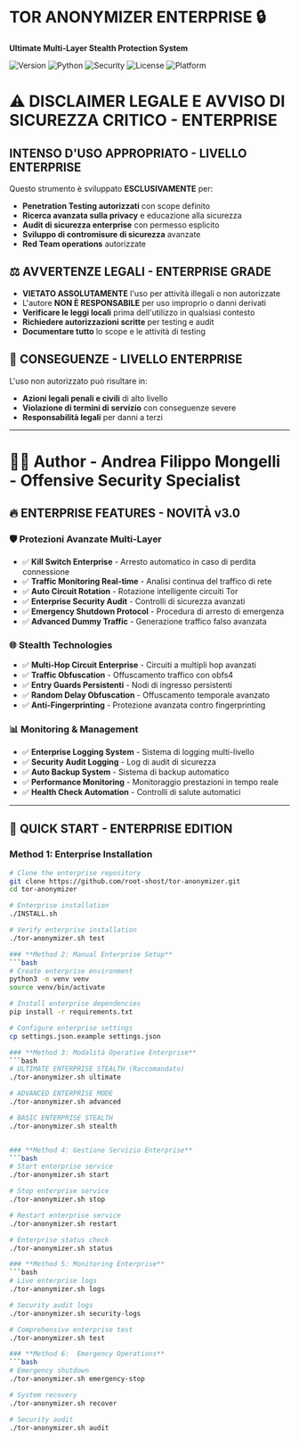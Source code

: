 # TOR ANONYMIZER ENTERPRISE 🔒

**Ultimate Multi-Layer Stealth Protection System**

![Version](https://img.shields.io/badge/version-3.0.0-enterprise-blue)
![Python](https://img.shields.io/badge/python-3.8%2B-advanced-green)
![Security](https://img.shields.io/badge/security-enterprise%20grade-red)
![License](https://img.shields.io/badge/license-MIT-orange)
![Platform](https://img.shields.io/badge/platform-linux%20%7C%20macOS%20%7C%20WSL-lightgrey)

# ⚠️ **DISCLAIMER LEGALE E AVVISO DI SICUREZZA CRITICO - ENTERPRISE**

## **INTENSO D'USO APPROPRIATO - LIVELLO ENTERPRISE**
Questo strumento è sviluppato **ESCLUSIVAMENTE** per:
- **Penetration Testing autorizzati** con scope definito
- **Ricerca avanzata sulla privacy** e educazione alla sicurezza
- **Audit di sicurezza enterprise** con permesso esplicito
- **Sviluppo di contromisure di sicurezza** avanzate
- **Red Team operations** autorizzate

## ⚖️ **AVVERTENZE LEGALI - ENTERPRISE GRADE**
- **VIETATO ASSOLUTAMENTE** l'uso per attività illegali o non autorizzate
- L'autore **NON È RESPONSABILE** per uso improprio o danni derivati
- **Verificare le leggi locali** prima dell'utilizzo in qualsiasi contesto
- **Richiedere autorizzazioni scritte** per testing e audit
- **Documentare tutto** lo scope e le attività di testing

## 🚨 **CONSEGUENZE - LIVELLO ENTERPRISE**
L'uso non autorizzato può risultare in:
- **Azioni legali penali e civili** di alto livello
- **Violazione di termini di servizio** con conseguenze severe
- **Responsabilità legali** per danni a terzi

---

# 👨‍💻 **Author - Andrea Filippo Mongelli - Offensive Security Specialist**

## 🔥 **ENTERPRISE FEATURES - NOVITÀ v3.0**

### 🛡️ **Protezioni Avanzate Multi-Layer**
- ✅ **Kill Switch Enterprise** - Arresto automatico in caso di perdita connessione
- ✅ **Traffic Monitoring Real-time** - Analisi continua del traffico di rete
- ✅ **Auto Circuit Rotation** - Rotazione intelligente circuiti Tor
- ✅ **Enterprise Security Audit** - Controlli di sicurezza avanzati
- ✅ **Emergency Shutdown Protocol** - Procedura di arresto di emergenza
- ✅ **Advanced Dummy Traffic** - Generazione traffico falso avanzata

### 🌐 **Stealth Technologies**
- ✅ **Multi-Hop Circuit Enterprise** - Circuiti a multipli hop avanzati
- ✅ **Traffic Obfuscation** - Offuscamento traffico con obfs4
- ✅ **Entry Guards Persistenti** - Nodi di ingresso persistenti
- ✅ **Random Delay Obfuscation** - Offuscamento temporale avanzato
- ✅ **Anti-Fingerprinting** - Protezione avanzata contro fingerprinting

### 📊 **Monitoring & Management**
- ✅ **Enterprise Logging System** - Sistema di logging multi-livello
- ✅ **Security Audit Logging** - Log di audit di sicurezza
- ✅ **Auto Backup System** - Sistema di backup automatico
- ✅ **Performance Monitoring** - Monitoraggio prestazioni in tempo reale
- ✅ **Health Check Automation** - Controlli di salute automatici

---

## 🚀 **QUICK START - ENTERPRISE EDITION**

### **Method 1: Enterprise Installation**
```bash
# Clone the enterprise repository
git clone https://github.com/root-shost/tor-anonymizer.git
cd tor-anonymizer

# Enterprise installation
./INSTALL.sh

# Verify enterprise installation
./tor-anonymizer.sh test

### **Method 2: Manual Enterprise Setup**
```bash
# Create enterprise environment
python3 -m venv venv
source venv/bin/activate

# Install enterprise dependencies
pip install -r requirements.txt

# Configure enterprise settings
cp settings.json.example settings.json

### **Method 3: Modalità Operative Enterprise**
```bash
# ULTIMATE ENTERPRISE STEALTH (Raccomandato)
./tor-anonymizer.sh ultimate

# ADVANCED ENTERPRISE MODE
./tor-anonymizer.sh advanced

# BASIC ENTERPRISE STEALTH
./tor-anonymizer.sh stealth


### **Method 4: Gestione Servizio Enterprise**
```bash
# Start enterprise service
./tor-anonymizer.sh start

# Stop enterprise service  
./tor-anonymizer.sh stop

# Restart enterprise service
./tor-anonymizer.sh restart

# Enterprise status check
./tor-anonymizer.sh status

### **Method 5: Monitoring Enterprise**
```bash
# Live enterprise logs
./tor-anonymizer.sh logs

# Security audit logs
./tor-anonymizer.sh security-logs

# Comprehensive enterprise test
./tor-anonymizer.sh test

### **Method 6:  Emergency Operations**
```bash
# Emergency shutdown
./tor-anonymizer.sh emergency-stop

# System recovery
./tor-anonymizer.sh recover

# Security audit
./tor-anonymizer.sh audit





